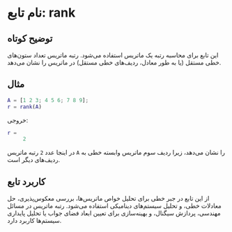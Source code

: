
# نام تابع: rank

## توضیح کوتاه
این تابع برای محاسبه رتبه یک ماتریس استفاده می‌شود. رتبه ماتریس تعداد ستون‌های خطی مستقل (یا به طور معادل، ردیف‌های خطی مستقل) در ماتریس را نشان می‌دهد.

## مثال
```matlab
A = [1 2 3; 4 5 6; 7 8 9];
r = rank(A)
```

خروجی:
```matlab
r =
     2
```

در اینجا عدد `2` رتبه ماتریس `A` را نشان می‌دهد، زیرا ردیف سوم ماتریس وابسته خطی به ردیف‌های دیگر است.

## کاربرد تابع
از این تابع در جبر خطی برای تحلیل خواص ماتریس‌ها، بررسی معکوس‌پذیری، حل معادلات خطی، و تحلیل سیستم‌های دینامیکی استفاده می‌شود. رتبه ماتریس در مسائل مهندسی، پردازش سیگنال، و بهینه‌سازی برای تعیین ابعاد فضای جواب یا تحلیل پایداری سیستم‌ها کاربرد دارد.
